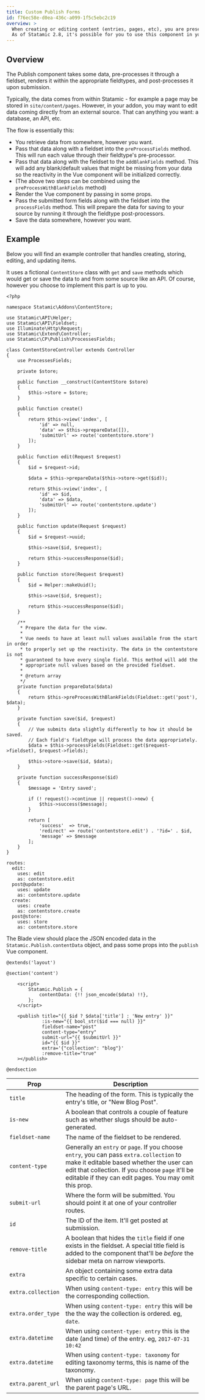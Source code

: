 ```yaml
---
title: Custom Publish Forms
id: f76ec58e-d0ea-436c-a099-1f5c5ebc2c19
overview: >
  When creating or editing content (entries, pages, etc), you are presented with a form view. This is what we call the "Publish" form.
  As of Statamic 2.8, it's possible for you to use this component in your addons.
---
```


## Overview

The Publish component takes some data, pre-processes it through a fieldset, renders it within the appropriate fieldtypes, and post-processes it upon submission.

Typically, the data comes from within Statamic - for example a page may be stored in `site/content/pages`.
However, in your addon, you may want to edit data coming directly from an external source. That can anything you want: a database, an API, etc.

The flow is essentially this:

- You retrieve data from somewhere, however you want.
- Pass that data along with a fieldset into the `preProcessFields` method. This will run each value through their fieldtype's pre-processor.
- Pass that data along with the fieldset to the `addBlankFields` method. This will add any blank/default values that might be missing from your data so the reactivity in the Vue component will be initialized correctly.
- (The above two steps can be combined using the `preProcessWithBlankFields` method)
- Render the Vue component by passing in some props.
- Pass the submitted form fields along with the fieldset into the `processFields` method. This will prepare the data for saving to your source by running it through the fieldtype post-processors.
- Save the data somewhere, however you want.

## Example

Below you will find an example controller that handles creating, storing, editing, and updating items.

It uses a fictional `ContentStore` class with `get` and `save` methods which would get or save the data to and from some source like an API.
Of course, however you choose to implement this part is up to you.

``` .language-php
<?php

namespace Statamic\Addons\ContentStore;

use Statamic\API\Helper;
use Statamic\API\Fieldset;
use Illuminate\Http\Request;
use Statamic\Extend\Controller;
use Statamic\CP\Publish\ProcessesFields;

class ContentStoreController extends Controller
{
    use ProcessesFields;

    private $store;

    public function __construct(ContentStore $store)
    {
        $this->store = $store;
    }

    public function create()
    {
        return $this->view('index', [
            'id' => null,
            'data' => $this->prepareData([]),
            'submitUrl' => route('contentstore.store')
        ]);
    }

    public function edit(Request $request)
    {
        $id = $request->id;

        $data = $this->prepareData($this->store->get($id));

        return $this->view('index', [
            'id' => $id,
            'data' => $data,
            'submitUrl' => route('contentstore.update')
        ]);
    }

    public function update(Request $request)
    {
        $id = $request->uuid;

        $this->save($id, $request);

        return $this->successResponse($id);
    }

    public function store(Request $request)
    {
        $id = Helper::makeUuid();

        $this->save($id, $request);

        return $this->successResponse($id);
    }

    /**
     * Prepare the data for the view.
     *
     * Vue needs to have at least null values available from the start in order
     * to properly set up the reactivity. The data in the contentstore is not
     * guaranteed to have every single field. This method will add the
     * appropriate null values based on the provided fieldset.
     *
     * @return array
     */
    private function prepareData($data)
    {
        return $this->preProcessWithBlankFields(Fieldset::get('post'), $data);
    }

    private function save($id, $request)
    {
        // Vue submits data slightly differently to how it should be saved.
        // Each field's fieldtype will process the data appropriately.
        $data = $this->processFields(Fieldset::get($request->fieldset), $request->fields);

        $this->store->save($id, $data);
    }

    private function successResponse($id)
    {
        $message = 'Entry saved';

        if (! request()->continue || request()->new) {
            $this->success($message);
        }

        return [
            'success'  => true,
            'redirect' => route('contentstore.edit') . '?id=' . $id,
            'message' => $message
        ];
    }
}
```

``` .language-yaml
routes:
  edit:
    uses: edit
    as: contentstore.edit
  post@update:
    uses: update
    as: contentstore.update
  create:
    uses: create
    as: contentstore.create
  post@store:
    uses: store
    as: contentstore.store
```

The Blade view should place the JSON encoded data in the `Statamic.Publish.contentData` object, and pass some props into the `publish` Vue component.

``` .language-blade
@extends('layout')

@section('content')

    <script>
        Statamic.Publish = {
            contentData: {!! json_encode($data) !!},
        };
    </script>

    <publish title="{{ $id ? $data['title'] : 'New entry' }}"
             :is-new="{{ bool_str($id === null) }}"
             fieldset-name="post"
             content-type="entry"
             submit-url="{{ $submitUrl }}"
             id="{{ $id }}"
             extra='{"collection": "blog"}'
             :remove-title="true"
    ></publish>

@endsection
```

| Prop | Description |
|------|-------------|
| `title` | The heading of the form. This is typically the entry's title, or "New Blog Post". |
| `is-new` | A boolean that controls a couple of feature such as whether slugs should be auto-generated. |
| `fieldset-name` | The name of the fieldset to be rendered. |
| `content-type` | Generally an `entry` or `page`. If you choose `entry`, you can pass `extra.collection` to make it editable based whether the user can edit that collection.  If you choose `page` it'll be editable if they can edit pages. You may omit this prop. |
| `submit-url` | Where the form will be submitted. You should point it at one of your controller routes. |
| `id` | The ID of the item. It'll get posted at submission. |
| `remove-title` | A boolean that hides the `title` field if one exists in the fieldset. A special title field is added to the component that'll be _before_ the sidebar meta on narrow viewports. |
| `extra` | An object containing some extra data specific to certain cases. |
| `extra.collection` | When using `content-type: entry` this will be the corresponding collection. |
| `extra.order_type` | When using `content-type: entry` this will be the the way the collection is ordered. eg, `date`. |
| `extra.datetime` | When using `content-type: entry` this is the date (and time) of the entry. eg, `2017-07-31 10:42` |
| `extra.datetime` | When using `content-type: taxonomy` for editing taxonomy terms, this is name of the taxonomy. |
| `extra.parent_url` | When using `content-type: page` this will be the parent page's URL. |
